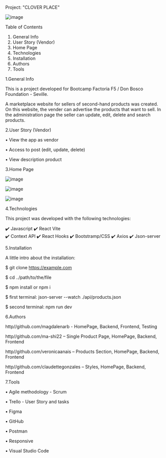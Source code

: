 Project: "CLOVER PLACE"

![image](https://user-images.githubusercontent.com/117834971/222983398-7593be5e-8123-4b7d-9f8f-f50c26bd693b.png)

 
Table of Contents

1.	General Info
2.	User Story (Vendor)
3.	Home Page
4.	Technologies
5.	Installation
6.	Authors
7.	Tools


1.General Info

This is a project developed for Bootcamp Factoria F5 / Don Bosco Foundation - Seville.

A marketplace website for sellers of second-hand products was created. On this website, the vender can advertise the products that want to sell. In the administration page the seller can update, edit, delete and search products.

2.User Story (Vendor)

•	View the app as vendor

•	Access to post (edit, update, delete)

•	View description product

3.Home Page

![image](https://user-images.githubusercontent.com/117834971/223047217-e89b9d79-e9ce-4f2f-b7b7-d97e8b1b2719.png)





![image](https://user-images.githubusercontent.com/117834971/222983102-b36787ca-d080-47b8-a3f2-e72ea1e38a7d.png)



 ![image](https://user-images.githubusercontent.com/117834971/222983090-949158fa-1df3-4cae-b4c6-67d4934bbd5a.png)

 
 
4.Technologies

This project was developed with the following technologies:

✔️ Javascript
✔️ React Vite 	 
✔️ Context API 
✔️ React Hooks
✔️ Bootstramp/CSS 
✔️ Axios 
✔️ Json-server

5.Installation

A little intro about the installation:

$ git clone https://example.com

$ cd ../path/to/the/file

$ npm install or npm i

$ first terminal: json-server --watch ./api/products.json

$ second terminal: npm run dev

 6.Authors 
 
http//github.com/magdalenarb - HomePage, Backend, Frontend, Testing

http//github.com/ma-shi22 – Single Product Page, HomePage, Backend, Frontend 

http//github.com/veronicaanais   – Products Section, HomePage, Backend, Frontend

http//github.com/claudettegonzales – Styles, HomePage, Backend, Frontend

7.Tools

•	Agile methodology - Scrum

•	Trello - User Story and tasks

•	Figma

•	GitHub

•	Postman

•	Responsive

•	Visual Studio Code

